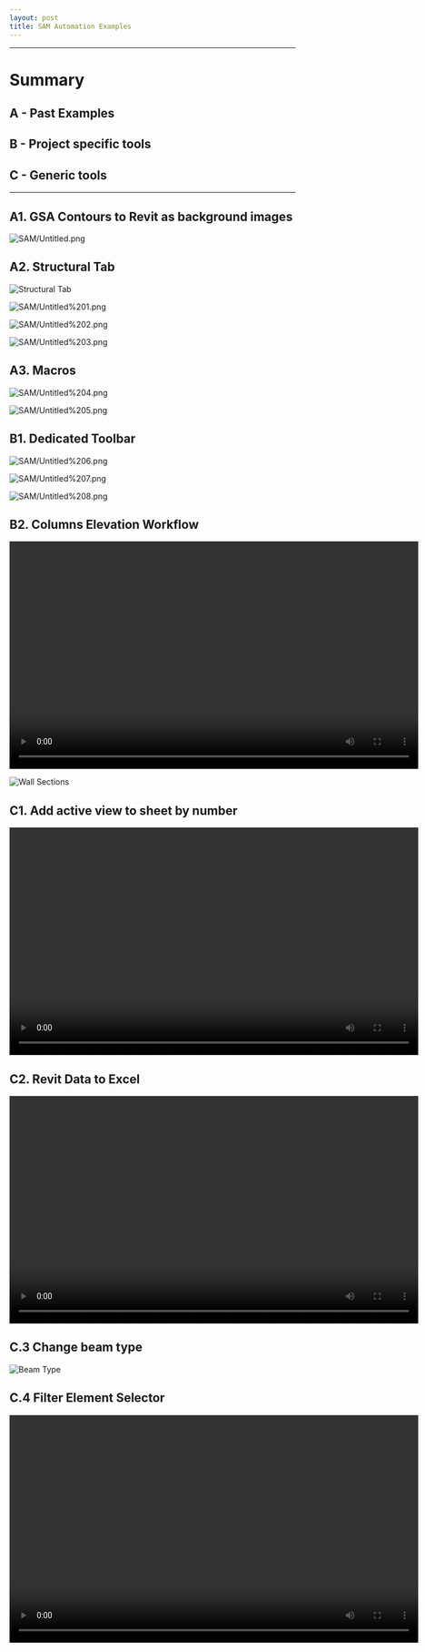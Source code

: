 ```yaml
---
layout: post
title: SAM Automation Examples
---
```

---
# Summary

## A - Past Examples
## B - Project specific tools
## C - Generic tools
---

## A1. GSA Contours to Revit as background images

![SAM/Untitled.png](/images/SAM/Untitled.png)

## A2. Structural Tab

![Structural Tab](/images/SAM/structuralTab.png)

![SAM/Untitled%201.png](/images/SAM/Untitled%201.png)

![SAM/Untitled%202.png](/images/SAM/Untitled%202.png)

![SAM/Untitled%203.png](/images/SAM/Untitled%203.png)

## A3. Macros

![SAM/Untitled%204.png](/images/SAM/Untitled%204.png)

![SAM/Untitled%205.png](/images/SAM/Untitled%205.png)

## B1. Dedicated Toolbar

![SAM/Untitled%206.png](/images/SAM/Untitled%206.png)

![SAM/Untitled%207.png](/images/SAM/Untitled%207.png)

![SAM/Untitled%208.png](/images/SAM/Untitled%208.png)

## B2. Columns Elevation Workflow

<video id="pelican-installation" class="video-js vjs-default-skin" controls preload="auto" width="720" height="400" data-setup="{}">
<source src="/videos/ColumnSchedule.mkv" type='video/mp4'></video>

![Wall Sections](/images/SAM/wallsSections.jpg)

## C1. Add active view to sheet by number
<video id="pelican-installation" class="video-js vjs-default-skin" controls preload="auto" width="720" height="400" data-setup="{}">
<source src="/videos/AddViewToSheet.mp4" type='video/mp4'></video>

## C2. Revit Data to Excel
<video id="pelican-installation" class="video-js vjs-default-skin" controls preload="auto" width="720" height="400" data-setup="{}">
<source src="/videos/DatatoExcel.mp4" type='video/mp4'></video>

## C.3 Change beam type
![Beam Type](/images/SAM/beamByID.png)

## C.4 Filter Element Selector
<video id="pelican-installation" class="video-js vjs-default-skin" controls preload="auto" width="720" height="400" data-setup="{}">
<source src="/videos/RevitFilterElementSelector.mp4" type='video/mp4'></video>

